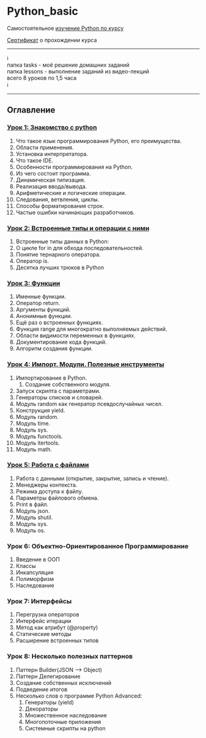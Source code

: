 # Python_basic
Самостоятельное [изучение Python по курсу](https://geekbrains.ru/courses/13)

[Сертификат](https://geekbrains.ru/certificates/958299) о прохождении курса 

_________
:information_source:    
папка tasks - моё решение домашних заданий   
папка lessons - выполнение заданий из видео-лекций   
всего 8 уроков по 1,5 часа    
:information_source:
_________

## Оглавление

### [Урок 1: Знакомство с python](https://github.com/kornilovaap/Python_GeekBrains.ru/tree/main/Lesson_1)
1. Что такое язык программирования Python, его преимущества.
1. Области применения.
1. Установка интерпретатора.
1. Что такое IDE.
1. Особенности программирования на Python.
1. Из чего состоит программа.
1. Динамическая типизация.
1. Реализация ввода/вывода.
1. Арифметические и логические операции.
1. Следования, ветвления, циклы.
1. Способы форматирования строк.
1. Частые ошибки начинающих разработчиков.
     
     
### [Урок 2: Встроенные типы и операции с ними](https://github.com/kornilovaap/Python_GeekBrains.ru/tree/main/Lesson_2)
1. Встроенные типы данных в Python:
1. О цикле for in для обхода последовательностей.
1. Понятие тернарного оператора.
1. Оператор is.
1. Десятка лучших трюков в Python
      
       
### [Урок 3: Функции](https://github.com/kornilovaap/Python_GeekBrains.ru/tree/main/Lesson_3)
1. Именные функции.
1. Оператор return.
1. Аргументы функций.
1. Анонимные функции.
1. Ещё раз о встроенных функциях.
1. Функция range для многократно выполняемых действий.
1. Области видимости переменных в функциях.
1. Документирование кода функций.
1. Алгоритм создания функции.
      
     
### [Урок 4: Импорт. Модули. Полезные инструменты](https://github.com/kornilovaap/Python_GeekBrains.ru/tree/main/Lesson_4)
1. Импортирование в Python.
    1. Создание собственного модуля.
1. Запуск скрипта с параметрами.
1. Генераторы списков и словарей.
1. Модуль random как генератор псевдослучайных чисел.
1. Конструкция yield.
1. Модуль random.
1. Модуль time.
1. Модуль sys.
1. Модуль functools.
1. Модуль itertools.
1. Модуль math.
    
    
### [Урок 5: Работа с файлами](https://github.com/kornilovaap/Python_GeekBrains.ru/tree/main/Lesson_5)
1. Работа с данными (открытие, закрытие, запись и чтение).
1. Менеджеры контекста.
1. Режима доступа к файлу.
2. Параметры файлового обмена.
3. Print в файл.
4. Модуль json.
5. Модуль shutil.
6. Модуль sys.
7. Модуль os.
     

### Урок 6: Объектно-Ориентированное Программирование
1. Введение в ООП
1. Классы
1. Инкапсуляция
1. Полиморфизм
1. Наследование

### Урок 7: Интерфейсы
1. Перегрузка операторов
1. Интерфейс итерации
1. Метод как атрибут (@property)
1. Статические методы
1. Расширение встроенных типов

### Урок 8: Несколько полезных паттернов
1. Паттерн Builder(JSON --> Object)
1. Паттерн Делегирование
1. Создание собственных исключений
1. Подведение итогов
1. Несколько слов о программе Python Advanced:
    1. Генераторы (yield)
    1. Декораторы
    1. Множественное наследование
    1. Многопоточные приложения
    1. Системные скрипты на python
   
